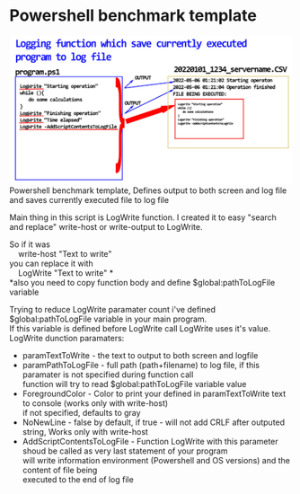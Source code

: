 # Powershell benchmark template
![SaveScriptContentsToLogFile!](https://github.com/AleksandrReznik/Powershell_benchmark_template/blob/main/SaveScriptContentsToLogFile.jpg "SaveScriptContentsToLogFile")
Powershell benchmark template, Defines output to both screen and log file and saves currently executed file to log file  

Main thing in this script is LogWrite function. I created it to easy "search and replace" write-host or write-output
 to LogWrite.  
 
 So if it was  
&nbsp;&nbsp;&nbsp;&nbsp;write-host "Text to write"  
you can replace it with  
&nbsp;&nbsp;&nbsp;&nbsp;LogWrite "Text to write" *  
*also you need to copy function body and define $global:pathToLogFile variable  

Trying to reduce LogWrite paramater count i've defined $global:pathToLogFile variable in your main program.  
If this variable is defined before LogWrite call LogWrite uses it's value.  
LogWrite dunction paramaters:  
- paramTextToWrite - the text to output to both screen and logfile  
- paramPathToLogFile - full path (path+filename) to log file, if this paramater is not specified during function call  
                        function will try to read $global:pathToLogFile variable value  
- ForegroundColor - Color to print your defined in paramTextToWrite text to console (works only with write-host)  
                        if not specified, defaults to gray  
- NoNewLine - false by default, if true - will not add CRLF after outputed string, Works only with write-host  
- AddScriptContentsToLogFile - Function LogWrite with this parameter shoud be called as very last statement of your program  
                        will write information environment (Powershell and OS versions) and the content of file being   
                        executed to the end of log file  
